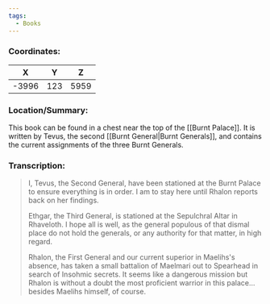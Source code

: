 ```yaml
---
tags:
  - Books
---
```


### Coordinates:
| **X** | **Y**| **Z** |
|:-----:|:----:|:-----:|
|-3996  |123   |5959  |

### Location/Summary:
This book can be found in a chest near the top of the [[Burnt Palace]]. It is written by Tevus, the second [[Burnt General|Burnt Generals]], and contains the current assignments of the three Burnt Generals.

### Transcription:
> I, Tevus, the Second General, have been stationed at the Burnt Palace to ensure everything is in order. I am to stay here until Rhalon reports back on her findings.
>
> Ethgar, the Third General, is stationed at the Sepulchral Altar in Rhaveloth. I hope all is well, as the general populous of that dismal place do not hold the generals, or any authority for that matter, in high regard.
>
> Rhalon, the First General and our current superior in Maelihs's absence, has taken a small battalion of Maelmari out to Spearhead in search of Insohmic secrets. It seems like a dangerous mission but Rhalon is without a doubt the most proficient warrior in this palace... besides Maelihs himself, of course.

